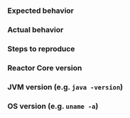 ### Expected behavior

### Actual behavior

### Steps to reproduce

### Reactor Core version

### JVM version (e.g. `java -version`)

### OS version (e.g. `uname -a`)
